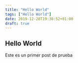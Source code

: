 ```yaml
---
title: "Hello World"
tags: ["Hello World"]
date: 2019-12-28T19:38:52+01:00
draft: true
---
```


## Hello World
Este es un primer post de prueba

